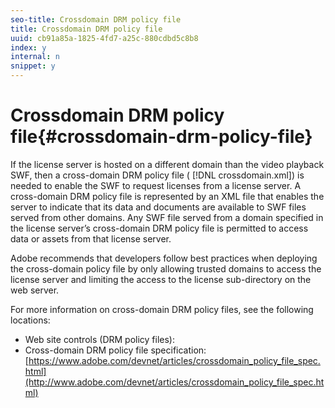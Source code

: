 ```yaml
---
seo-title: Crossdomain DRM policy file
title: Crossdomain DRM policy file
uuid: cb91a85a-1825-4fd7-a25c-880cdbd5c8b8
index: y
internal: n
snippet: y
---
```


# Crossdomain DRM policy file{#crossdomain-drm-policy-file}

If the license server is hosted on a different domain than the video playback SWF, then a cross-domain DRM policy file ( [!DNL crossdomain.xml]) is needed to enable the SWF to request licenses from a license server. A cross-domain DRM policy file is represented by an XML file that enables the server to indicate that its data and documents are available to SWF files served from other domains. Any SWF file served from a domain specified in the license server’s cross-domain DRM policy file is permitted to access data or assets from that license server.

Adobe recommends that developers follow best practices when deploying the cross-domain policy file by only allowing trusted domains to access the license server and limiting the access to the license sub-directory on the web server.

For more information on cross-domain DRM policy files, see the following locations:

* Web site controls (DRM policy files): [](http://help.adobe.com/en_US/ActionScript/3.0_ProgrammingAS3_Flex/WS5b3ccc516d4fbf351e63e3d118a9b90204-7e08.html) 
* Cross-domain DRM policy file specification: [https://www.adobe.com/devnet/articles/crossdomain_policy_file_spec.html](http://www.adobe.com/devnet/articles/crossdomain_policy_file_spec.html)

